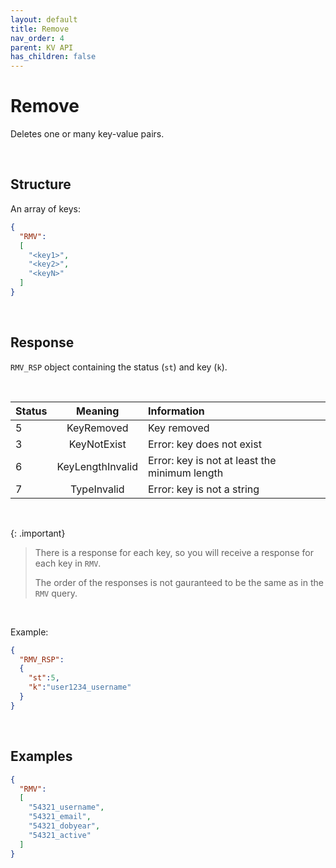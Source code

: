 ```yaml
---
layout: default
title: Remove
nav_order: 4
parent: KV API
has_children: false
---
```


# Remove
Deletes one or many key-value pairs.


<br/>

## Structure

An array of keys:

```json
{
  "RMV":
  [
    "<key1>",
    "<key2>",
    "<keyN>"
  ]
}
```

<br/>

## Response
`RMV_RSP` object containing the status (`st`) and key (`k`).

<br/>

| Status  | Meaning | Information | 
|:---     |:---:    |:---     |
|5        | KeyRemoved        | Key removed                 |
|3        | KeyNotExist       | Error: key does not exist   |
|6        | KeyLengthInvalid  | Error: key is not at least the minimum length |
|7        | TypeInvalid       | Error: key is not a string  |

<br/>

{: .important}
> There is a response for each key, so you will receive a response for each key in `RMV`.
>
> The order of the responses is not gauranteed to be the same as in the `RMV` query.

<br/>

Example:

```json
{
  "RMV_RSP":
  {
    "st":5,
    "k":"user1234_username"
  }
}
```

<br/>


## Examples

```json
{
  "RMV":
  [
    "54321_username",
    "54321_email",
    "54321_dobyear",
    "54321_active"
  ]
}
```